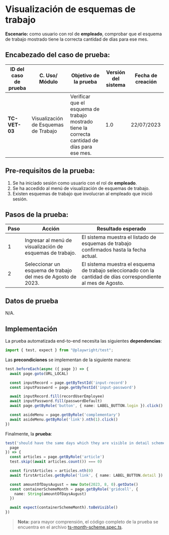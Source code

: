 # Visualización de esquemas de trabajo

**Escenario:** como usuario con rol de **empleado**, comprobar que el esquema de trabajo mostrado tiene la correcta cantidad de días para ese mes.

## Encabezado del caso de prueba:

| ID del caso de prueba | C. Uso/ Módulo | Objetivo de la prueba                                                                        | Versión del sistema | Fecha de creación |
| --------------------- | -------------- | -------------------------------------------------------------------------------------------- | ------------------- | ----------------- |
| **TC-VET-03**          | Visualización de Esquemas de Trabajo | Verificar que el esquema de trabajo mostrado tiene la correcta cantidad de días para ese mes. | 1.0                 | 22/07/2023        |

## Pre-requisitos de la prueba:

1. Se ha iniciado sesión como usuario con el rol de **empleado**.
2. Se ha accedido al menú de visualización de esquemas de trabajo.
3. Existen esquemas de trabajo que involucran al empleado que inició sesión.

## Pasos de la prueba:

| Paso | Acción                                                                 | Resultado esperado                                                                                                                                                               |
| ---- | ---------------------------------------------------------------------- | -------------------------------------------------------------------------------------------------------------------------------------------------------------------------------- |
| 1 | Ingresar al menú de visualización de esquemas de trabajo. | El sistema muestra el listado de esquemas de trabajo confirmados hasta la fecha actual. |
| 2 | Seleccionar un esquema de trabajo del mes de Agosto de 2023. | El sistema muestra el esquema de trabajo seleccionado con la cantidad de días correspondiente al mes de Agosto. |

## Datos de prueba

N/A.

## Implementación

La prueba automatizada end-to-end necesita las siguientes **dependencias**:

```typescript
import { test, expect } from "@playwright/test";
```

Las **precondiciones** se implementan de la siguiente manera:

```typescript
test.beforeEach(async ({ page }) => {
  await page.goto(URL_LOCAL)

  const inputRecord = page.getByTestId('input-record')
  const inputPassword = page.getByTestId('input-password')

  await inputRecord.fill(recordUserEmployee)
  await inputPassword.fill(passwordDefault)
  await page.getByRole('button', { name: LABEL_BUTTON.login }).click()

  const asideMenu = page.getByRole('complementary')
  await asideMenu.getByRole('link').nth(1).click()
})
```

Finalmente, la **prueba**:

```typescript
test('should have the same days which they are visible in detail scheme month', async ({
  page
}) => {
  const articles = page.getByRole('article')
  test.skip((await articles.count()) === 0)

  const firstArticles = articles.nth(0)
  await firstArticles.getByRole('link', { name: LABEL_BUTTON.detail }).click()

  const amountOfDaysAugust = new Date(2023, 8, 0).getDate()
  const containerSchemeMonth = page.getByRole('gridcell', {
    name: String(amountOfDaysAugust)
  })

  await expect(containerSchemeMonth).toBeVisible()
})
```

> **Nota:** para mayor comprensión, el código completo de la prueba se encuentra en el archivo [ts-month-scheme.spec.ts]().